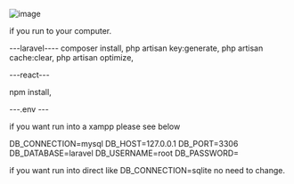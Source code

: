 ![image](https://github.com/user-attachments/assets/ca55e0da-3a2e-4bab-bfcd-1456fdd85a5e)


if you run to your computer.

---laravel----
composer install,
php artisan key:generate,
php artisan cache:clear,
php artisan optimize,

---react---

npm install,


---.env ---

if you want run into a xampp please see below

DB_CONNECTION=mysql
DB_HOST=127.0.0.1
DB_PORT=3306
DB_DATABASE=laravel
DB_USERNAME=root
DB_PASSWORD=

if you want run into direct like
DB_CONNECTION=sqlite no need to change.



